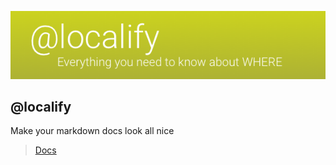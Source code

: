 ![header](./docs/media/header.png)
## @localify

Make your markdown docs look all nice

> [Docs](./docs/README.md)